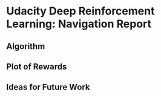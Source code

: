 # Udacity Deep Reinforcement Learning: Navigation Report

## Algorithm

## Plot of Rewards

## Ideas for Future Work
